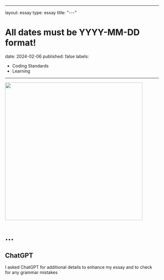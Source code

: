 
---
layout: essay
type: essay
title: "---"
# All dates must be YYYY-MM-DD format!
date: 2024-02-06
published: false
labels:
  - Coding Standards
  - Learning
---

<p>
<img width="450px" class="image-fluid" src="https://coderanch.com/t/456377/a/401/javascript-java.jpg">
</p>


<h1>
...
</h1>



<h2>
ChatGPT
</h2>
I asked ChatGPT for additional details to enhance my essay and to check for any grammar mistakes
